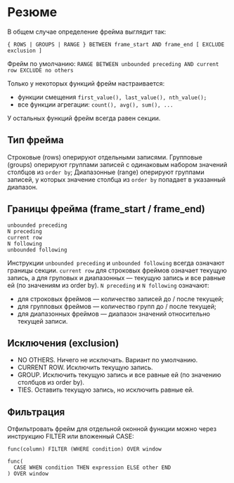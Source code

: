 # Резюме
В общем случае определение фрейма выглядит так:

`{ ROWS | GROUPS | RANGE } BETWEEN frame_start AND frame_end [ EXCLUDE exclusion ]`

Фрейм по умолчанию:
`RANGE BETWEEN unbounded preceding AND current row EXCLUDE no others`

Только у некоторых функций фрейм настраивается:
  * функции смещения `first_value(), last_value(), nth_value();`
  * все функции агрегации: `count(), avg(), sum(), ...`

У остальных функций фрейм всегда равен секции.

## Тип фрейма

Строковые (rows) оперируют отдельными записями.
Групповые (groups) оперируют группами записей с одинаковым набором значений столбцов из `order by`;
Диапазонные (range) оперируют группами записей, у которых значение столбца из `order by` попадает в указанный диапазон.

## Границы фрейма (frame_start / frame_end)

```
unbounded preceding
N preceding
current row
N following
unbounded following
```

Инструкции `unbounded preceding` и `unbounded following` всегда означают границы секции. `current row` для строковых фреймов означает текущую запись, а для груповых и диапазонных — текущую запись и все равные ей (по значениям из order by). `N preceding` и `N following` означают:
  * для строковых фреймов — количество записей до / после текущей;
  * для групповых фреймов — количество групп до / после текущей;
  * для диапазонных фреймов — диапазон значений относительно текущей записи.
    
## Исключения (exclusion)

  * NO OTHERS. Ничего не исключать. Вариант по умолчанию.
  * CURRENT ROW. Исключить текущую запись.
  * GROUP. Исключить текущую запись и все равные ей (по значению столбцов из order by).
  * TIES. Оставить текущую запись, но исключить равные ей.
    
## Фильтрация

Отфильтровать фрейм для отдельной оконной функции можно через инструкцию FILTER или вложенный CASE:
```
func(column) FILTER (WHERE condition) OVER window

func(
  CASE WHEN condition THEN expression ELSE other END
) OVER window
```
